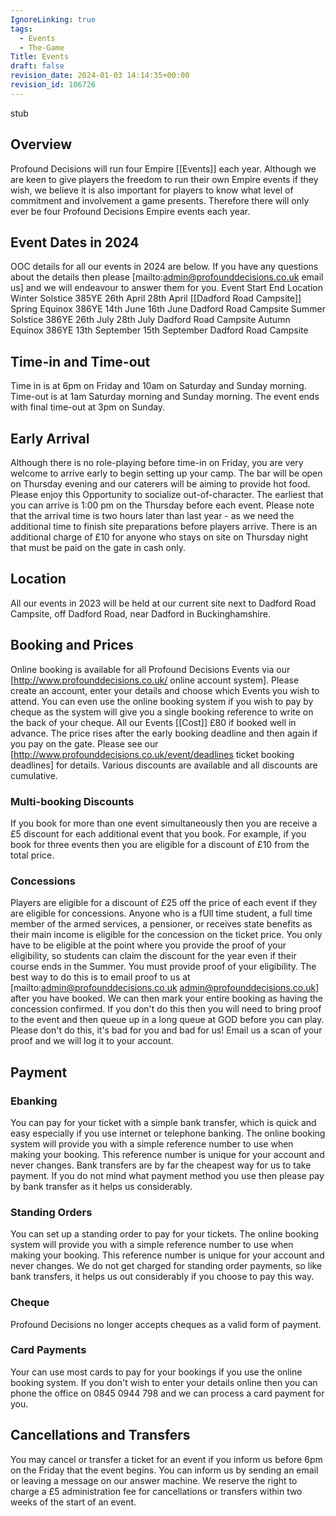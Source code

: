 ```yaml
---
IgnoreLinking: true
tags:
  - Events
  - The-Game
Title: Events
draft: false
revision_date: 2024-01-03 14:14:35+00:00
revision_id: 106726
---
```


stub
## Overview
Profound Decisions will run four Empire [[Events]] each year. Although we are keen to give players the freedom to run their own Empire events if they wish, we believe it is also important for players to know what level of commitment and involvement a game presents. Therefore there will only ever be four Profound Decisions Empire events each year.
## Event Dates in 2024
OOC details for all our events in 2024 are below. If you have any questions about the details then please [mailto:admin@profounddecisions.co.uk email us] and we will endeavour to answer them for you.
            Event
            Start
            End
            Location
            Winter Solstice 385YE
            26th April
            28th April
            [[Dadford Road Campsite]]
            Spring Equinox 386YE
            14th June
            16th June
            Dadford Road Campsite
            Summer Solstice 386YE
            26th July
            28th July
            Dadford Road Campsite
            Autumn Equinox 386YE
            13th September
            15th September
            Dadford Road Campsite
## Time-in and Time-out
Time in is at 6pm on Friday and 10am on Saturday and Sunday morning. Time-out is at 1am Saturday morning and Sunday morning. The event ends with final time-out at 3pm on Sunday.
## Early Arrival
Although there is no role-playing before time-in on Friday, you are very welcome to arrive early to begin setting up your camp. The bar will be open on Thursday evening and our caterers will be aiming to provide hot food. Please enjoy this Opportunity to socialize out-of-character.
The earliest that you can arrive is 1:00 pm on the Thursday before each event. Please note that the arrival time is two hours later than last year - as we need the additional time to finish site preparations before players arrive. There is an additional charge of £10 for anyone who stays on site on Thursday night that must be paid on the gate in cash only.
## Location
All our events in 2023 will be held at our current site next to Dadford Road Campsite, off Dadford Road, near Dadford in Buckinghamshire.
## Booking and Prices
Online booking is available for all Profound Decisions Events via our [http://www.profounddecisions.co.uk/ online account system]. Please create an account, enter your details and choose which Events you wish to attend. You can even use the online booking system if you wish to pay by cheque as the system will give you a single booking reference to write on the back of your cheque.
All our Events [[Cost]] £80 if booked well in advance. The price rises after the early booking deadline and then again if you pay on the gate. Please see our [http://www.profounddecisions.co.uk/event/deadlines ticket booking deadlines] for details. Various discounts are available and all discounts are cumulative.
### Multi-booking Discounts
If you book for more than one event simultaneously then you are receive a £5 discount for each additional event that you book. For example, if you book for three events then you are eligible for a discount of £10 from the total price. 
### Concessions
Players are eligible for a discount of £25 off the price of each event if they are eligible for concessions. Anyone who is a fUll time student, a full time member of the armed services, a pensioner, or receives state benefits as their main income is eligible for the concession on the ticket price. You only have to be eligible at the point where you provide the proof of your eligibility, so students can claim the discount for the year even if their course ends in the Summer.
You must provide proof of your eligibility. The best way to do this is to email proof to us at [mailto:admin@profounddecisions.co.uk admin@profounddecisions.co.uk] after you have booked. We can then mark your entire booking as having the concession confirmed. If you don't do this then you will need to bring proof to the event and then queue up in a long queue at GOD before you can play. Please don't do this, it's bad for you and bad for us! Email us a scan of your proof and we will log it to your account.
## Payment
### Ebanking
You can pay for your ticket with a simple bank transfer, which is quick and easy especially if you use internet or telephone banking. The online booking system will provide you with a simple reference number to use when making your booking. This reference number is unique for your account and never changes.
Bank transfers are by far the cheapest way for us to take payment. If you do not mind what payment method you use then please pay by bank transfer as it helps us considerably.
### Standing Orders
You can set up a standing order to pay for your tickets. The online booking system will provide you with a simple reference number to use when making your booking. This reference number is unique for your account and never changes. We do not get charged for standing order payments, so like bank transfers, it helps us out considerably if you choose to pay this way.
### Cheque
Profound Decisions no longer accepts cheques as a valid form of payment.
### Card Payments
Your can use most cards to pay for your bookings if you use the online booking system. If you don't wish to enter your details online then you can phone the office on 0845 0944 798 and we can process a card payment for you. 
## Cancellations and Transfers
You may cancel or transfer a ticket for an event if you inform us before 6pm on the Friday that the event begins. You can inform us by sending an email or leaving a message on our answer machine. We reserve the right to charge a £5 administration fee for cancellations or transfers within two weeks of the start of an event.